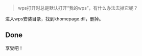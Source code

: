 [TITLE]:如何关闭默认打开的“我的wps”？
[TAGS]:技术

> wps打开时总是默认打开“我的wps”，有什么办法去掉它呢？

进入wps安装目录，找到khomepage.dll，删掉。
## Done
享受吧！